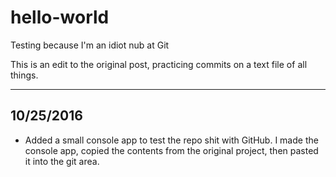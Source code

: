 # hello-world
Testing because I'm an idiot nub at Git

This is an edit to the original post, practicing commits on a text file of all things.

----------
10/25/2016
----------
- Added a small console app to test the repo shit with GitHub. I made the console app, copied the contents from the original project, then pasted it into the git area.